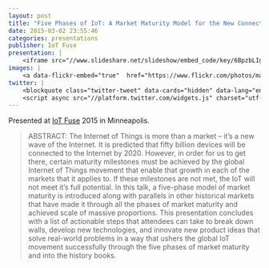 ```yaml
---
layout: post
title: "Five Phases of IoT: A Market Maturity Model for the New Connected Device Economy"
date: 2015-03-02 23:55:46
categories: presentations
publisher: IoT Fuse
presentation: |
    <iframe src="//www.slideshare.net/slideshow/embed_code/key/6BpzbLIgLj4nBU" width="595" height="485" frameborder="0" marginwidth="0" marginheight="0" scrolling="no" style="border:1px solid #CCC; border-width:1px; margin-bottom:5px; max-width: 100%;" allowfullscreen> </iframe> <div style="margin-bottom:5px"> <strong> <a href="//www.slideshare.net/MarkBenson5/five-phases-of-iot-a-market-maturity-model-for-the-new-connected-device-economy" title="Five Phases of IoT: A Market Maturity Model for the New Connected Device Economy" target="_blank">Five Phases of IoT: A Market Maturity Model for the New Connected Device Economy</a> </strong> from <strong><a target="_blank" href="//www.slideshare.net/MarkBenson5">Mark Benson</a></strong> </div>
images: |
    <a data-flickr-embed="true"  href="https://www.flickr.com/photos/markbenson/albums/72157678367102905" title="2015 IoT Fuse in Minneapolis"><img src="https://c2.staticflickr.com/1/529/31781798201_e629c2a9d6_z.jpg" width="600" height="600" alt="2015 IoT Fuse in Minneapolis"></a><script async src="//embedr.flickr.com/assets/client-code.js" charset="utf-8"></script>
twitter: |
    <blockquote class="twitter-tweet" data-cards="hidden" data-lang="en"><p lang="en" dir="ltr">&quot;The <a href="https://twitter.com/hashtag/IoT?src=hash">#IoT</a> movement needs purpose-driven dragon slayers&quot; - <a href="https://twitter.com/markbenson">@markbenson</a> <a href="https://twitter.com/exosite">@exosite</a> <a href="https://twitter.com/iotfuse">@iotfuse</a> <a href="http://t.co/Mey8ZAu4NT">pic.twitter.com/Mey8ZAu4NT</a></p>&mdash; Aneela (@ak310i) <a href="https://twitter.com/ak310i/status/578654242380075009">March 19, 2015</a></blockquote>
    <script async src="//platform.twitter.com/widgets.js" charset="utf-8"></script>
---
```


Presented at [IoT Fuse](https://iotfuse.com/) 2015 in Minneapolis.

> ABSTRACT: The Internet of Things is more than a market – it’s a new wave of the Internet. It is predicted that fifty billion devices will be connected to the Internet by 2020. However, in order for us to get there, certain maturity milestones must be achieved by the global Internet of Things movement that enable that growth in each of the markets that it applies to. If these milestones are not met, the IoT will not meet it’s full potential. In this talk, a five-phase model of market maturity is introduced along with parallels in other historical markets that have made it through all the phases of market maturity and achieved scale of massive proportions. This presentation concludes with a list of actionable steps that attendees can take to break down walls, develop new technologies, and innovate new product ideas that solve real-world problems in a way that ushers the global IoT movement successfully through the five phases of market maturity and into the history books.

